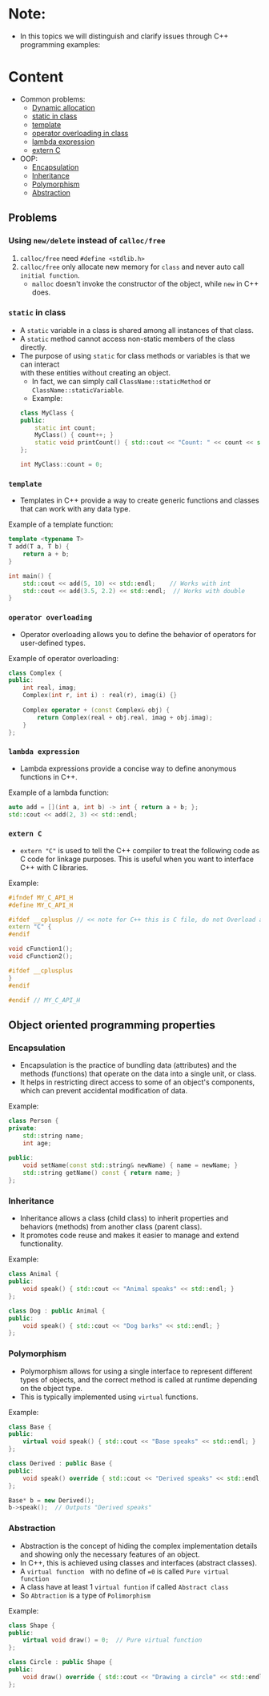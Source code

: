 
# Note:
- In this topics we will distinguish and clarify issues through C++ programming examples:

# Content
- Common problems:
    - [Dynamic allocation](#dynamic-allocation)
    - [static in class](#static-in-class)
    - [template](#template)
    - [operator overloading in class](#operator-overloading-in-class)
    - [lambda expression](#lambda-expression)
    - [extern C](#extern-c)
- OOP:
    - [Encapsulation](#encapsulation)
    - [Inheritance](#inheritance)
    - [Polymorphism](#polymorphism)
    - [Abstraction](#abstraction)

## Problems
### Using `new/delete` instead of `calloc/free`
1. `calloc/free` need `#define <stdlib.h>`
2. `calloc/free` only allocate new memory for `class` and never auto call `initial function`. 
    - `malloc` doesn't invoke the constructor of the object, while `new` in C++ does.

### `static` in class
- A `static` variable in a class is shared among all instances of that class.
- A `static` method cannot access non-static members of the class directly.
- The purpose of using `static` for class methods or variables is that we can interact  
  with these entities without creating an object.
    - In fact, we can simply call `ClassName::staticMethod` or `ClassName::staticVariable`.
    - Example:
    ```cpp
    class MyClass {
    public:
        static int count;
        MyClass() { count++; }
        static void printCount() { std::cout << "Count: " << count << std::endl; }
    };

    int MyClass::count = 0;
    ```


### `template`
- Templates in C++ provide a way to create generic functions and classes that can work with any data type.

Example of a template function:
```cpp
template <typename T>
T add(T a, T b) {
    return a + b;
}

int main() {
    std::cout << add(5, 10) << std::endl;    // Works with int
    std::cout << add(3.5, 2.2) << std::endl;  // Works with double
}
```

### `operator overloading`
- Operator overloading allows you to define the behavior of operators for user-defined types.

Example of operator overloading:
```cpp
class Complex {
public:
    int real, imag;
    Complex(int r, int i) : real(r), imag(i) {}
    
    Complex operator + (const Complex& obj) {
        return Complex(real + obj.real, imag + obj.imag);
    }
};
```

### `lambda expression`
- Lambda expressions provide a concise way to define anonymous functions in C++.

Example of a lambda function:
```cpp
auto add = [](int a, int b) -> int { return a + b; };
std::cout << add(2, 3) << std::endl;
```

### `extern C`
- `extern "C"` is used to tell the C++ compiler to treat the following code as C code for linkage purposes. This is useful when you want to interface C++ with C libraries.

Example:
```cpp
#ifndef MY_C_API_H
#define MY_C_API_H

#ifdef __cplusplus // << note for C++ this is C file, do not Overload any function, and ignore if C
extern "C" {
#endif

void cFunction1();
void cFunction2();

#ifdef __cplusplus
}
#endif

#endif // MY_C_API_H

```

## Object oriented programming properties
### Encapsulation
- Encapsulation is the practice of bundling data (attributes) and the methods (functions) that operate on the data into a single unit, or class.
- It helps in restricting direct access to some of an object's components, which can prevent accidental modification of data.

Example:
```cpp
class Person {
private:
    std::string name;
    int age;
    
public:
    void setName(const std::string& newName) { name = newName; }
    std::string getName() const { return name; }
};
```

### Inheritance
- Inheritance allows a class (child class) to inherit properties and behaviors (methods) from another class (parent class).
- It promotes code reuse and makes it easier to manage and extend functionality.

Example:
```cpp
class Animal {
public:
    void speak() { std::cout << "Animal speaks" << std::endl; }
};

class Dog : public Animal {
public:
    void speak() { std::cout << "Dog barks" << std::endl; }
};
```

### Polymorphism
- Polymorphism allows for using a single interface to represent different types of objects, and the correct method is called at runtime depending on the object type.
- This is typically implemented using `virtual` functions.

Example:
```cpp
class Base {
public:
    virtual void speak() { std::cout << "Base speaks" << std::endl; }
};

class Derived : public Base {
public:
    void speak() override { std::cout << "Derived speaks" << std::endl; }
};

Base* b = new Derived();
b->speak();  // Outputs "Derived speaks"
```

### Abstraction
- Abstraction is the concept of hiding the complex implementation details and showing only the necessary features of an object.
- In C++, this is achieved using classes and interfaces (abstract classes).
- A `virtual function ` with no define of `=0` is called `Pure virtual function`
- A class have at least 1 `virtual funtion` if called `Abstract class`
- So `Abtraction` is a type of `Polimorphism`

Example:
```cpp
class Shape {
public:
    virtual void draw() = 0;  // Pure virtual function
};

class Circle : public Shape {
public:
    void draw() override { std::cout << "Drawing a circle" << std::endl; }
};
```

